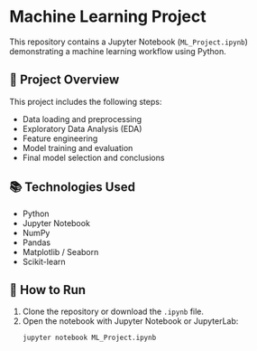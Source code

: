 # Machine Learning Project

This repository contains a Jupyter Notebook (`ML_Project.ipynb`) demonstrating a machine learning workflow using Python.

## 📌 Project Overview

This project includes the following steps:
- Data loading and preprocessing
- Exploratory Data Analysis (EDA)
- Feature engineering
- Model training and evaluation
- Final model selection and conclusions

## 📚 Technologies Used

- Python
- Jupyter Notebook
- NumPy
- Pandas
- Matplotlib / Seaborn
- Scikit-learn

## 🧪 How to Run

1. Clone the repository or download the `.ipynb` file.
2. Open the notebook with Jupyter Notebook or JupyterLab:
   ```bash
   jupyter notebook ML_Project.ipynb
